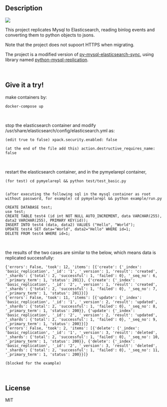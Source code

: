 ## Description

<img src='pymyelarepl-desc.png'></img>

This project replicates Mysql to Elasticsearch, reading binlog events and converting them to python objects to jsons.

Note that the project does not supoort HTTPS when migrating.

The project is a modified version of [py-mysql-elasticsearch-sync](https://github.com/zhongbiaodev/py-mysql-elasticsearch-sync), using library named [python-mysql-replication](https://github.com/julien-duponchelle/python-mysql-replication).


<br>

## Give it a try!

make containers by:

```
docker-compose up
```


<br>

stop the elasticsearch container and modify /usr/share/elasticsearch/config/elasticsearch.yml as:

```
(edit true to false) xpack.security.enabled: false

(at the end of the file add this) action.destructive_requires_name: false
```


<br>

restart the elasticsearch container, and in the pymyelarepl container,

```
(for test) cd pymyelarepl && python test/test_basic.py


(after executing the following sql in the mysql container as root without password, for example) cd pymyelarepl && python example/run.py

CREATE DATABASE test;
use test;
CREATE TABLE test4 (id int NOT NULL AUTO_INCREMENT, data VARCHAR(255), data2 VARCHAR(255), PRIMARY KEY(id));
INSERT INTO test4 (data, data2) VALUES ("Hello", "World");
UPDATE test4 SET data="World", data2="Hello" WHERE id=1;
DELETE FROM test4 WHERE id=1;
```


<br>

the results of the two cases are similar to the below, which means data is replicated successfully:

```
{'errors': False, 'took': 12, 'items': [{'create': {'_index': 'basic_replication', '_id': '1', '_version': 1, 'result': 'created', '_shards': {'total': 2, 'successful': 1, 'failed': 0}, '_seq_no': 6, '_primary_term': 1, 'status': 201}}, {'create': {'_index': 'basic_replication', '_id': '2', '_version': 1, 'result': 'created', '_shards': {'total': 2, 'successful': 1, 'failed': 0}, '_seq_no': 7, '_primary_term': 1, 'status': 201}}]}
{'errors': False, 'took': 11, 'items': [{'update': {'_index': 'basic_replication', '_id': '1', '_version': 2, 'result': 'updated', '_shards': {'total': 2, 'successful': 1, 'failed': 0}, '_seq_no': 8, '_primary_term': 1, 'status': 200}}, {'update': {'_index': 'basic_replication', '_id': '2', '_version': 2, 'result': 'updated', '_shards': {'total': 2, 'successful': 1, 'failed': 0}, '_seq_no': 9, '_primary_term': 1, 'status': 200}}]}
{'errors': False, 'took': 2, 'items': [{'delete': {'_index': 'basic_replication', '_id': '1', '_version': 3, 'result': 'deleted', '_shards': {'total': 2, 'successful': 1, 'failed': 0}, '_seq_no': 10, '_primary_term': 1, 'status': 200}}, {'delete': {'_index': 'basic_replication', '_id': '2', '_version': 3, 'result': 'deleted', '_shards': {'total': 2, 'successful': 1, 'failed': 0}, '_seq_no': 11, '_primary_term': 1, 'status': 200}}]}

(blocked for the example)
```


<br>

## License

MIT